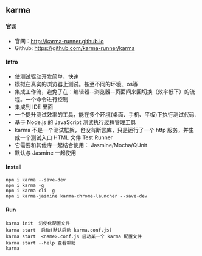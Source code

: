 ## karma

#### 官网
* 官网：http://karma-runner.github.io
* Github: https://github.com/karma-runner/karma

#### Intro 
* 使测试驱动开发简单、快速
* 模拟在真实的浏览器上测试。甚至不同的环境、os等
* 集成工作流，避免了在：编辑器--浏览器--页面间来回切换（效率低下）的流程。一个命令进行控制
* 集成到 IDE 里面
* 一个提升测试效率的工具，能在多个环境(桌面、手机、平板)下执行测试代码.
* 基于 Node.js 的 JavaScript 测试执行过程管理工具
* karma 不是一个测试框架，也没有断言库，只是运行了一个 http 服务，并生成一个测试入口 HTML 文件 Test Runner
* 它需要和其他库一起结合使用： Jasmine/Mocha/QUnit 
* 默认与 Jasmine 一起使用

#### Install
```shell
npm i karma --save-dev
npm i karma -g
npm i karma-cli -g
npm i karma-jasmine karma-chrome-launcher --save-dev
```

#### Run
```shell
karma init  初使化配置文件
karma start  启动(默认启动 karma.conf.js)
karma start  <name>.conf.js 启动某一个 karma 配置文件
karma start --help 查看帮助
karma
```
